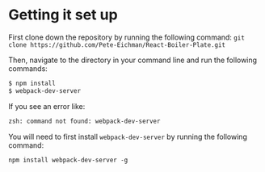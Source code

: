 # Getting it set up

First clone down the repository by running the following command:
`git clone https://github.com/Pete-Eichman/React-Boiler-Plate.git`

Then, navigate to the directory in your command line and run the following commands:

```sh
$ npm install
$ webpack-dev-server
```

If you see an error like:

```sh
zsh: command not found: webpack-dev-server
```

You will need to first install `webpack-dev-server` by running the following command:

`npm install webpack-dev-server -g`
